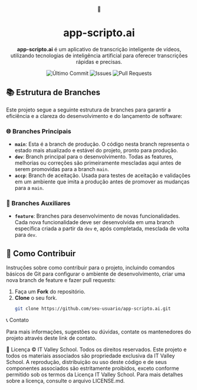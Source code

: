 <p align="center">
  👾
</p>

<h1 align="center">app-scripto.ai</h1>

<p align="center">
  <strong>app-scripto.ai</strong> é um aplicativo de transcrição inteligente de vídeos, utilizando tecnologias de inteligência artificial para oferecer transcrições rápidas e precisas.
</p>

<p align="center">
  <img src="https://img.shields.io/github/last-commit/seu-usuario/app-scripto.ai?style=for-the-badge&labelColor=black&color=blueviolet" alt="Último Commit">
  <img src="https://img.shields.io/github/issues/seu-usuario/app-scripto.ai?style=for-the-badge&labelColor=black&color=red" alt="Issues">
  <img src="https://img.shields.io/github/issues-pr/seu-usuario/app-scripto.ai?style=for-the-badge&labelColor=black&color=green" alt="Pull Requests">
</p>

## 📚 Estrutura de Branches

Este projeto segue a seguinte estrutura de branches para garantir a eficiência e a clareza do desenvolvimento e do lançamento de software:

### 🌐 Branches Principais

- **`main`**: Esta é a branch de produção. O código nesta branch representa o estado mais atualizado e estável do projeto, pronto para produção.
- **`dev`**: Branch principal para o desenvolvimento. Todas as features, melhorias ou correções são primeiramente mescladas aqui antes de serem promovidas para a branch `main`.
- **`accp`**: Branch de aceitação. Usada para testes de aceitação e validações em um ambiente que imita a produção antes de promover as mudanças para a `main`.

### 🔨 Branches Auxiliares

- **`feature`**: Branches para desenvolvimento de novas funcionalidades. Cada nova funcionalidade deve ser desenvolvida em uma branch específica criada a partir da `dev` e, após completada, mesclada de volta para `dev`.

## 🤝 Como Contribuir

Instruções sobre como contribuir para o projeto, incluindo comandos básicos de Git para configurar o ambiente de desenvolvimento, criar uma nova branch de feature e fazer pull requests:

1. Faça um **Fork** do repositório.
2. **Clone** o seu fork.
   ```bash
   git clone https://github.com/seu-usuario/app-scripto.ai.git

📞 Contato

Para mais informações, sugestões ou dúvidas, contate os mantenedores do projeto através deste link de contato.

📄 Licença
© IT Valley School. Todos os direitos reservados. Este projeto e todos os materiais associados são propriedade exclusiva da IT Valley School. A reprodução, distribuição ou uso deste código e de seus componentes associados são estritamente proibidos, exceto conforme permitido sob os termos da Licença IT Valley School. Para mais detalhes sobre a licença, consulte o arquivo LICENSE.md.

